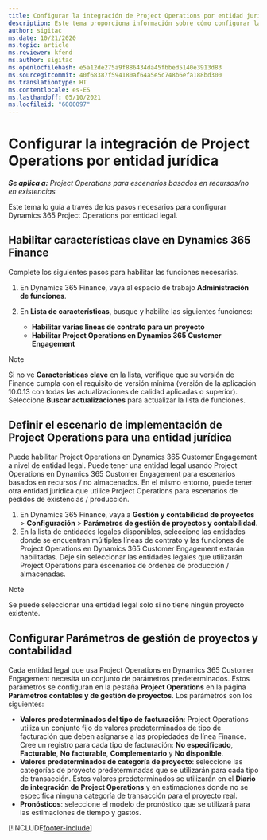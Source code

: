 ```yaml
---
title: Configurar la integración de Project Operations por entidad jurídica
description: Este tema proporciona información sobre cómo configurar la integración entidad jurídica en Project Operations.
author: sigitac
ms.date: 10/21/2020
ms.topic: article
ms.reviewer: kfend
ms.author: sigitac
ms.openlocfilehash: e5a12de275a9f886434da45fbbed5140e3913d83
ms.sourcegitcommit: 40f68387f594180af64a5e5c748b6efa188bd300
ms.translationtype: HT
ms.contentlocale: es-ES
ms.lasthandoff: 05/10/2021
ms.locfileid: "6000097"
---
```

# <a name="configure-project-operations-integration-per-legal-entity"></a>Configurar la integración de Project Operations por entidad jurídica 

_**Se aplica a:** Project Operations para escenarios basados en recursos/no en existencias_

Este tema lo guía a través de los pasos necesarios para configurar Dynamics 365 Project Operations por entidad legal.

## <a name="enable-feature-keys-in-dynamics-365-finance"></a>Habilitar características clave en Dynamics 365 Finance

Complete los siguientes pasos para habilitar las funciones necesarias.

1. En Dynamics 365 Finance, vaya al espacio de trabajo **Administración de funciones**.
2. En **Lista de características**, busque y habilite las siguientes funciones:
  
    - **Habilitar varias líneas de contrato para un proyecto**
    - **Habilitar Project Operations en Dynamics 365 Customer Engagement**

> [!NOTE]
> Si no ve **Características clave** en la lista, verifique que su versión de Finance cumpla con el requisito de versión mínima (versión de la aplicación 10.0.13 con todas las actualizaciones de calidad aplicadas o superior). Seleccione **Buscar actualizaciones** para actualizar la lista de funciones.

## <a name="define-the-project-operations-deployment-scenario-for-a-legal-entity"></a>Definir el escenario de implementación de Project Operations para una entidad jurídica

Puede habilitar Project Operations en Dynamics 365 Customer Engagement a nivel de entidad legal. Puede tener una entidad legal usando Project Operations en Dynamics 365 Customer Engagement para escenarios basados en recursos / no almacenados. En el mismo entorno, puede tener otra entidad jurídica que utilice Project Operations para escenarios de pedidos de existencias / producción.

1. En Dynamics 365 Finance, vaya a **Gestión y contabilidad de proyectos** > **Configuración** > **Parámetros de gestión de proyectos y contabilidad**.
2. En la lista de entidades legales disponibles, seleccione las entidades donde se encuentran múltiples líneas de contrato y las funciones de Project Operations en Dynamics 365 Customer Engagement estarán habilitadas. Deje sin seleccionar las entidades legales que utilizarán Project Operations para escenarios de órdenes de producción / almacenadas.

> [!NOTE]
> Se puede seleccionar una entidad legal solo si no tiene ningún proyecto existente.

## <a name="configure-project-management-and-accounting-parameters"></a>Configurar Parámetros de gestión de proyectos y contabilidad

Cada entidad legal que usa Project Operations en Dynamics 365 Customer Engagement necesita un conjunto de parámetros predeterminados. Estos parámetros se configuran en la pestaña **Project Operations** en la página **Parámetros contables y de gestión de proyectos**. Los parámetros son los siguientes:

  - **Valores predeterminados del tipo de facturación**: Project Operations utiliza un conjunto fijo de valores predeterminados de tipo de facturación que deben asignarse a las propiedades de línea Finance. Cree un registro para cada tipo de facturación: **No especificado**, **Facturable**, **No facturable**, **Complementario** y **No disponible**.
  - **Valores predeterminados de categoría de proyecto**: seleccione las categorías de proyecto predeterminadas que se utilizarán para cada tipo de transacción. Estos valores predeterminados se utilizarán en el **Diario de integración de Project Operations** y en estimaciones donde no se especifica ninguna categoría de transacción para el proyecto real.
  - **Pronósticos**: seleccione el modelo de pronóstico que se utilizará para las estimaciones de tiempo y gastos.


[!INCLUDE[footer-include](../includes/footer-banner.md)]